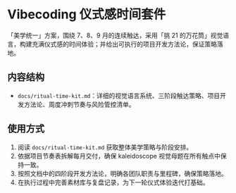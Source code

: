 # Vibecoding 仪式感时间套件

「美学统一」方案，围绕 7、8、9 月的连续触达，采用「挑 21 的万花筒」视觉语言，构建充满仪式感的时间体验；并给出可执行的项目开发方法论，保证策略落地。

## 内容结构
- `docs/ritual-time-kit.md`：详细的视觉语言系统、三阶段触达策略、项目开发方法论、周度冲刺节奏与风险管控清单。

## 使用方式
1. 阅读 `docs/ritual-time-kit.md` 获取整体美学策略与阶段安排。
2. 依据项目节奏表拆解每月交付，确保 kaleidoscope 视觉母题在所有触点中保持一致。
3. 按照文档中的四阶段开发方法论，明确各团队职责与里程碑，确保策略落地。
4. 在执行过程中完善素材库与复盘记录，为下一轮仪式体验迭代打基础。

